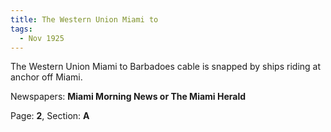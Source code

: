 ```yaml
---  
title: The Western Union Miami to  
tags:  
  - Nov 1925  
---  
```

  
The Western Union Miami to Barbadoes cable is snapped by ships riding at anchor off Miami.  
  
Newspapers: **Miami Morning News or The Miami Herald**  
  
Page: **2**, Section: **A** 
